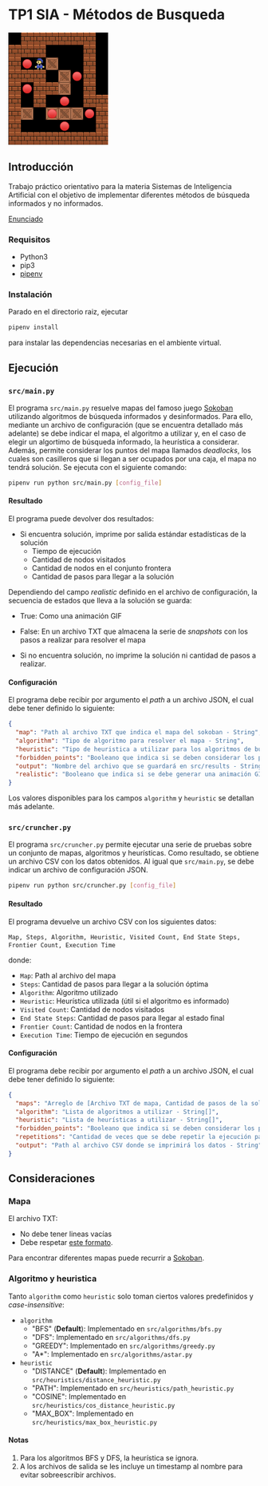 
# TP1 SIA - Métodos de Busqueda

<img src="docs/solucion.gif" width="200" alt="Sokoban GIF">


## Introducción

Trabajo práctico orientativo para la materia Sistemas de Inteligencia Artificial con el
objetivo de implementar diferentes métodos de búsqueda informados y no informados.

[Enunciado](docs/SIA_TP1.pdf)

### Requisitos

- Python3
- pip3
- [pipenv](https://pypi.org/project/pipenv/)

### Instalación

Parado en el directorio raiz, ejecutar

```sh
pipenv install
```

para instalar las dependencias necesarias en el ambiente virtual.

## Ejecución
### `src/main.py`
El programa `src/main.py` resuelve mapas del famoso juego [Sokoban](http://www.game-sokoban.com/) utilizando algoritmos de búsqueda informados y desinformados.
Para ello, mediante un archivo de configuración (que se encuentra detallado más adelante) se debe indicar el mapa, el algoritmo a utilizar y, en el caso de elegir un algortimo de búsqueda informado, la heurística a considerar.
Además, permite considerar los puntos del mapa llamados _deadlocks_, los cuales son casilleros que si llegan a ser ocupados por una caja, el mapa no tendrá solución.
Se ejecuta con el siguiente comando:
````sh
pipenv run python src/main.py [config_file]
````

#### Resultado
El programa puede devolver dos resultados:
- Si encuentra solución, imprime por salida estándar estadísticas de la solución 
  - Tiempo de ejecución
  - Cantidad de nodos visitados
  - Cantidad de nodos en el conjunto frontera
  - Cantidad de pasos para llegar a la solución

  
Dependiendo del campo _realistic_ definido en el archivo de configuración, la secuencia de estados que lleva a la solución se guarda:
- True: Como una animación GIF 
- False: En un archivo TXT que almacena la serie de _snapshots_ con los pasos a realizar para resolver el mapa


- Si no encuentra solución, no imprime la solución ni cantidad de pasos a realizar.

#### Configuración
El programa debe recibir por argumento el _path_ a un archivo JSON, el cual debe tener definido lo siguiente:
````json
{
  "map": "Path al archivo TXT que indica el mapa del sokoban - String",
  "algorithm": "Tipo de algoritmo para resolver el mapa - String",
  "heuristic": "Tipo de heuristica a utilizar para los algoritmos de búsqueda informados - String",
  "forbidden_points": "Booleano que indica si se deben considerar los puntos del mapa que son considerados deadlocks - Boolean",
  "output": "Nombre del archivo que se guardará en src/results - String",
  "realistic": "Booleano que indica si se debe generar una animación GIF con la solución - Boolean"
}
````
Los valores disponibles para los campos `algorithm` y `heuristic` se detallan más adelante.

### `src/cruncher.py`
El programa `src/cruncher.py` permite ejecutar una serie de pruebas sobre un conjunto de mapas, algoritmos y heurísticas.
Como resultado, se obtiene un archivo CSV con los datos obtenidos. Al igual que `src/main.py`, se debe indicar un archivo de configuración JSON.
````sh
pipenv run python src/cruncher.py [config_file]
````

#### Resultado
El programa devuelve un archivo CSV con los siguientes datos:
````csv
Map, Steps, Algorithm, Heuristic, Visited Count, End State Steps, Frontier Count, Execution Time
````
donde:
- `Map`: Path al archivo del mapa
- `Steps`: Cantidad de pasos para llegar a la solución óptima
- `Algorithm`: Algoritmo utilizado
- `Heuristic`: Heurística utilizada (útil si el algoritmo es informado)
- `Visited Count`: Cantidad de nodos visitados
- `End State Steps`: Cantidad de pasos para llegar al estado final
- `Frontier Count`: Cantidad de nodos en la frontera
- `Execution Time`: Tiempo de ejecución en segundos

#### Configuración
El programa debe recibir por argumento el _path_ a un archivo JSON, el cual debe tener definido lo siguiente:
````json
{
  "maps": "Arreglo de [Archivo TXT de mapa, Cantidad de pasos de la solución óptima] - [String, Integer][]",
  "algorithm": "Lista de algoritmos a utilizar - String[]",
  "heuristic": "Lista de heurísticas a utilizar - String[]",
  "forbidden_points": "Booleano que indica si se deben considerar los puntos del mapa que son considerados deadlocks - Boolean",
  "repetitions": "Cantidad de veces que se debe repetir la ejecución para cada combinación de mapa, algoritmo y heurística (si es informado) - Integer",
  "output": "Path al archivo CSV donde se imprimirá los datos - String"
}
````

## Consideraciones
### Mapa
El archivo TXT:
- No debe tener lineas vacías 
- Debe respetar [este formato](http://www.sokobano.de/wiki/index.php?title=Level_format).

Para encontrar diferentes mapas puede recurrir a [Sokoban](http://www.game-sokoban.com/index.php).

### Algoritmo y heuristica
Tanto `algorithm` como `heuristic` solo toman ciertos valores predefinidos y *case-insensitive*:
- `algorithm`
  - "BFS" (**Default**): Implementado en `src/algorithms/bfs.py` 
  - "DFS": Implementado en `src/algorithms/dfs.py`
  - "GREEDY": Implementado en `src/algorithms/greedy.py`
  - "A*": Implementado en `src/algorithms/astar.py`
- `heuristic`
  - "DISTANCE" (**Default**): Implementado en `src/heuristics/distance_heuristic.py`
  - "PATH": Implementado en `src/heuristics/path_heuristic.py`
  - "COSINE": Implementado en `src/heuristics/cos_distance_heuristic.py`
  - "MAX_BOX": Implementado en `src/heuristics/max_box_heuristic.py`
    
#### Notas
1. Para los algoritmos BFS y DFS, la heurística se ignora.
2. A los archivos de salida se les incluye un timestamp al nombre para evitar sobreescribir archivos.